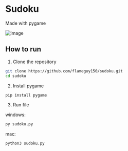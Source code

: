 # Sudoku
Made with pygame

![image](https://github.com/user-attachments/assets/ad8d161f-b7e8-498e-beb1-d84dd691c90d)

## How to run

1. Clone the repository
```bash
git clone https://github.com/flameguy150/sudoku.git
cd sudoku
```

2. Install pygame
```bash
pip install pygame
```

3. Run file
   
windows:
```bash
py sudoku.py
```
mac: 
```bash
python3 sudoku.py
```

